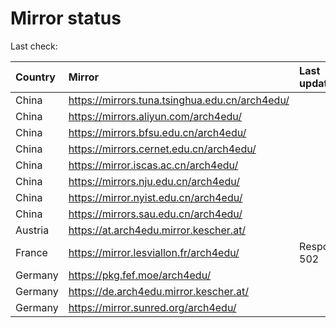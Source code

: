 <script src="./time.js"></script>
# Mirror status
Last check: <script type="text/javascript">localize(1701148651.7172194);</script>

|Country|Mirror|Last update|
|:------|:-----|:----------|
|China|https://mirrors.tuna.tsinghua.edu.cn/arch4edu/|<script type="text/javascript">localize(1701110348);</script>|
|China|https://mirrors.aliyun.com/arch4edu/|<script type="text/javascript">localize(1701110348);</script>|
|China|https://mirrors.bfsu.edu.cn/arch4edu/|<script type="text/javascript">localize(1701110348);</script>|
|China|https://mirrors.cernet.edu.cn/arch4edu/|<script type="text/javascript">localize(1701110348);</script>|
|China|https://mirror.iscas.ac.cn/arch4edu/|<script type="text/javascript">localize(1701110348);</script>|
|China|https://mirrors.nju.edu.cn/arch4edu/|<script type="text/javascript">localize(1701110348);</script>|
|China|https://mirror.nyist.edu.cn/arch4edu/|<script type="text/javascript">localize(1701110348);</script>|
|China|https://mirrors.sau.edu.cn/arch4edu/|<script type="text/javascript">localize(1701110348);</script>|
|Austria|https://at.arch4edu.mirror.kescher.at/|<script type="text/javascript">localize(1701110348);</script>|
|France|https://mirror.lesviallon.fr/arch4edu/|Response 502|
|Germany|https://pkg.fef.moe/arch4edu/|<script type="text/javascript">localize(1701110348);</script>|
|Germany|https://de.arch4edu.mirror.kescher.at/|<script type="text/javascript">localize(1701110348);</script>|
|Germany|https://mirror.sunred.org/arch4edu/|<script type="text/javascript">localize(1701110348);</script>|

<script src="./tablefilter/tablefilter.js"></script>
<script src="./table.js"></script>